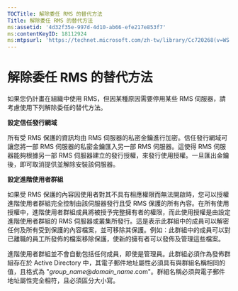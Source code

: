 ```yaml
---
TOCTitle: 解除委任 RMS 的替代方法
Title: 解除委任 RMS 的替代方法
ms:assetid: '4d32f35e-997d-4d10-ab66-efe217e853f7'
ms:contentKeyID: 18112924
ms:mtpsurl: 'https://technet.microsoft.com/zh-tw/library/Cc720268(v=WS.10)'
---
```


解除委任 RMS 的替代方法
=======================

如果您仍計畫在組織中使用 RMS，但因某種原因需要停用某些 RMS 伺服器，請考慮使用下列解除委任的替代方法。

**設定信任發行網域**

所有受 RMS 保護的資訊均由 RMS 伺服器的私密金鑰進行加密。信任發行網域可讓您將一部 RMS 伺服器的私密金鑰匯入另一部 RMS 伺服器。這使得 RMS 伺服器能夠根據另一部 RMS 伺服器建立的發行授權，來發行使用授權。一旦匯出金鑰後，即可取消提供並解除安裝該伺服器。

**設定進階使用者群組**

如果受 RMS 保護的內容因使用者對其不具有相應權限而無法開啟時，您可以授權進階使用者群組完全控制由該伺服器發行且受 RMS 保護的所有內容。在所有使用授權中，進階使用者群組成員將被授予完整擁有者的權限，而此使用授權是由設定進階使用者群組的 RMS 伺服器或叢集所發行。這是表示此群組中的成員可以解密任何及所有受到保護的內容檔案，並可移除其保護。例如：此群組中的成員可以對已離職的員工所發佈的檔案移除保護，使新的擁有者可以發佈及管理這些檔案。

進階使用者群組並不會自動包括任何成員，即使是管理員。此群組必須作為發佈群組存在於 Active Directory 中，其電子郵件地址屬性必須具有與群組名稱相同的值，且格式為 "*group\_name*@*domain\_name*.com"。群組名稱必須與電子郵件地址屬性完全相符，且必須區分大小寫。
